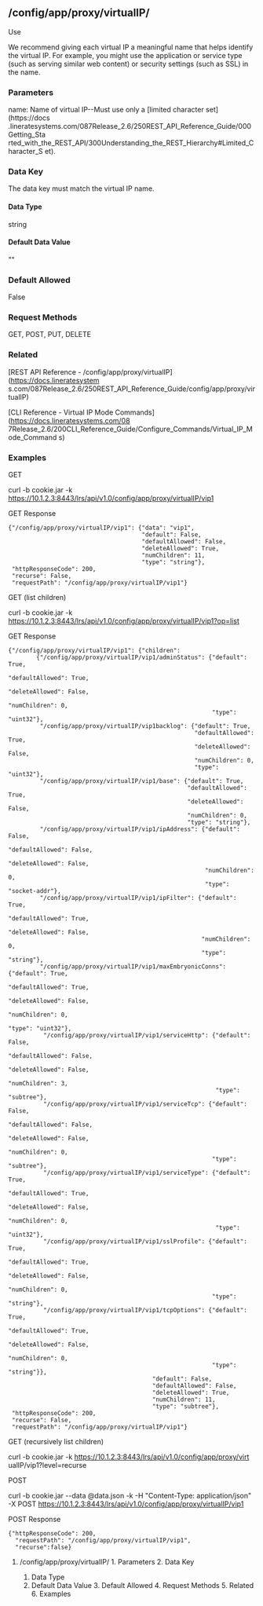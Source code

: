 ## /config/app/proxy/virtualIP/<name>

Use

We recommend giving each virtual IP a meaningful name that helps identify the
virtual IP. For example, you might use the application or service type (such
as serving similar web content) or security settings (such as SSL) in the
name.

### Parameters

name: Name of virtual IP--Must use only a [limited character set](https://docs
.lineratesystems.com/087Release_2.6/250REST_API_Reference_Guide/000Getting_Sta
rted_with_the_REST_API/300Understanding_the_REST_Hierarchy#Limited_Character_S
et).

### Data Key

The data key must match the virtual IP name.

#### Data Type

string

#### Default Data Value

""

### Default Allowed

False

### Request Methods

GET, POST, PUT, DELETE

### Related

[REST API Reference - /config/app/proxy/virtualIP](https://docs.lineratesystem
s.com/087Release_2.6/250REST_API_Reference_Guide/config/app/proxy/virtualIP)

[CLI Reference - Virtual IP Mode Commands](https://docs.lineratesystems.com/08
7Release_2.6/200CLI_Reference_Guide/Configure_Commands/Virtual_IP_Mode_Command
s)

### Examples

GET

curl -b cookie.jar -k
https://10.1.2.3:8443/lrs/api/v1.0/config/app/proxy/virtualIP/vip1

GET Response

    
    
    {"/config/app/proxy/virtualIP/vip1": {"data": "vip1",
                                          "default": False,
                                          "defaultAllowed": False,
                                          "deleteAllowed": True,
                                          "numChildren": 11,
                                          "type": "string"},
     "httpResponseCode": 200,
     "recurse": False,
     "requestPath": "/config/app/proxy/virtualIP/vip1"}
    

GET (list children)

curl -b cookie.jar -k
https://10.1.2.3:8443/lrs/api/v1.0/config/app/proxy/virtualIP/vip1?op=list

GET Response

    
    
    {"/config/app/proxy/virtualIP/vip1": {"children": 
            {"/config/app/proxy/virtualIP/vip1/adminStatus": {"default": True,
                                                              "defaultAllowed": True,
                                                              "deleteAllowed": False,
                                                              "numChildren": 0,
                                                              "type": "uint32"},
             "/config/app/proxy/virtualIP/vip1backlog": {"default": True,
                                                         "defaultAllowed": True,
                                                         "deleteAllowed": False,
                                                         "numChildren": 0,
                                                         "type": "uint32"},
             "/config/app/proxy/virtualIP/vip1/base": {"default": True,
                                                       "defaultAllowed": True,
                                                       "deleteAllowed": False,
                                                       "numChildren": 0,
                                                       "type": "string"},
             "/config/app/proxy/virtualIP/vip1/ipAddress": {"default": False,
                                                            "defaultAllowed": False,
                                                            "deleteAllowed": False,
                                                            "numChildren": 0,
                                                            "type": "socket-addr"},
             "/config/app/proxy/virtualIP/vip1/ipFilter": {"default": True,
                                                           "defaultAllowed": True,
                                                           "deleteAllowed": False,
                                                           "numChildren": 0,
                                                           "type": "string"},
             "/config/app/proxy/virtualIP/vip1/maxEmbryonicConns": {"default": True,
                                                                    "defaultAllowed": True,
                                                                    "deleteAllowed": False,
                                                                    "numChildren": 0,
                                                                    "type": "uint32"},
              "/config/app/proxy/virtualIP/vip1/serviceHttp": {"default": False,
                                                               "defaultAllowed": False,
                                                               "deleteAllowed": False,
                                                               "numChildren": 3,
                                                               "type": "subtree"},
              "/config/app/proxy/virtualIP/vip1/serviceTcp": {"default": False,
                                                              "defaultAllowed": False,
                                                              "deleteAllowed": False,
                                                              "numChildren": 0,
                                                              "type": "subtree"},
              "/config/app/proxy/virtualIP/vip1/serviceType": {"default": True,
                                                               "defaultAllowed": True,
                                                               "deleteAllowed": False,
                                                               "numChildren": 0,
                                                               "type": "uint32"},
              "/config/app/proxy/virtualIP/vip1/sslProfile": {"default": True,
                                                              "defaultAllowed": True,
                                                              "deleteAllowed": False,
                                                              "numChildren": 0,
                                                              "type": "string"},
              "/config/app/proxy/virtualIP/vip1/tcpOptions": {"default": True,
                                                              "defaultAllowed": True,
                                                              "deleteAllowed": False,
                                                              "numChildren": 0,
                                                              "type": "string"}},
                                             "default": False,
                                             "defaultAllowed": False,
                                             "deleteAllowed": True,
                                             "numChildren": 11,
                                             "type": "subtree"},
     "httpResponseCode": 200,
     "recurse": False,
     "requestPath": "/config/app/proxy/virtualIP/vip1"}
    

GET (recursively list children)

curl -b cookie.jar -k https://10.1.2.3:8443/lrs/api/v1.0/config/app/proxy/virt
ualIP/vip1?level=recurse

POST

curl -b cookie.jar --data @data.json -k -H "Content-Type: application/json" -X
POST https://10.1.2.3:8443/lrs/api/v1.0/config/app/proxy/virtualIP/vip1

POST Response

    
    
    {"httpResponseCode": 200,
      "requestPath": "/config/app/proxy/virtualIP/vip1",
      "recurse":false}

  1. /config/app/proxy/virtualIP/<name>
    1. Parameters
    2. Data Key
      1. Data Type
      2. Default Data Value
    3. Default Allowed
    4. Request Methods
    5. Related
    6. Examples

